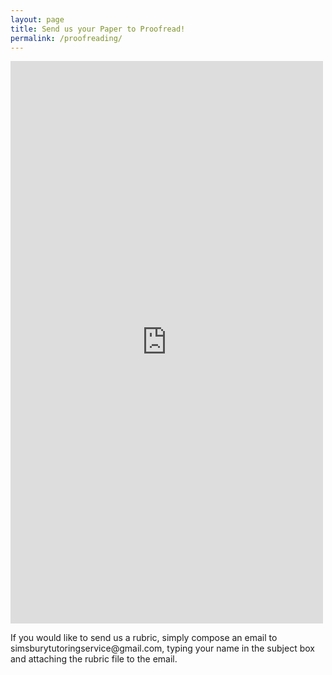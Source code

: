 ```yaml
---
layout: page
title: Send us your Paper to Proofread!
permalink: /proofreading/
---
```

<html>
<body>
<iframe src="https://docs.google.com/forms/d/e/1FAIpQLSdyhgYA2_SyFjaleK2Tn6OMHl24wF2ja_EjgnNGjNVJ2Ewreg/viewform?embedded=true" width="500" height="900" frameborder="0" marginheight="0" marginwidth="0">Loading...</iframe>
 <br>
 <p>If you would like to send us a rubric, simply compose an email to simsburytutoringservice@gmail.com, typing your name in the subject box and attaching the rubric file to the email.</p> 
</body>
</html>
